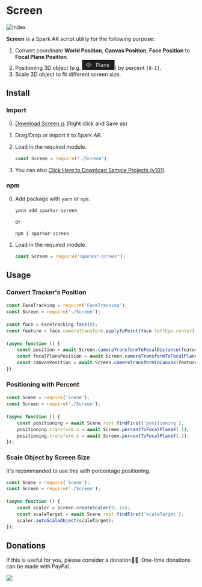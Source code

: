 # Screen

![index](README.assets/index.gif)

**Screen** is a Spark AR script utility for the following purpose:

1. Convert coordinate **World Position**, **Canvas Position**, **Face Position** to **Focal Plane Position**.
2. Positioning 3D object (e.g. ![plane](README.assets/plane.png)) by percent `[0-1]`.
3. Scale 3D object to fit different screen size.



## Install

### Import

0. [Download Screen.js](https://github.com/pofulu/sparkar-screen/raw/master/Screen.js) (Right click and Save as)

1. Drag/Drop or import it to Spark AR.

2. Load in the required module.

    ```javascript
    const Screen = require('./Screen');
    ```

3. You can also [Click Here to Download Sample Projects (v101)](https://raw.githubusercontent.com/pofulu/sparkar-screen/master/ScreenDemo.arprojpkg).

### npm

0. Add package with `yarn` or `npm`.

    ```shell
    yarn add sparkar-screen
    ```

    or

    ```shell
    npm i sparkar-screen
    ```

1. Load in the required module.

    ```javascript
    const Screen = require('sparkar-screen');
    ```



## Usage 

### Convert Tracker's Position

```js
const FaceTracking = require('FaceTracking');
const Screen = require('./Screen');

const face = FaceTracking.face(0);
const feature = face.cameraTransform.applyToPoint(face.leftEye.center);

(async function () {
    const position = await Screen.cameraTransformToFocalDistance(feature);
    const focalPlanePosition = await Screen.cameraTransformToFocalPlane(feature);
    const canvasPosition = await Screen.cameraTransformToCanvas(feature);
});
```



### Positioning with Percent

```javascript
const Scene = require('Scene');
const Screen = require('./Screen');

(async function () {
    const positioning = await Scene.root.findFirst('positioning');
    positioning.transform.x = await Screen.percentToFocalPlaneX(.1);
    positioning.transform.y = await Screen.percentToFocalPlaneY(.2);
});
```



### Scale Object by Screen Size

It's recommanded to use this with percentage positioning.

```js
const Scene = require('Scene');
const Screen = require('./Screen');

(async function () {
    const scaler = Screen.createScaler(9, 16);
    const scaleTarget = await Scene.root.findFirst('scaleTarget');
    scaler.autoScaleObject(scaleTarget);
});
```



## Donations

If this is useful for you, please consider a donation🙏🏼. One-time donations can be made with PayPal.

[![](https://www.paypalobjects.com/en_US/i/btn/btn_donateCC_LG.gif)](https://www.paypal.com/cgi-bin/webscr?cmd=_s-xclick&hosted_button_id=HW99ESSALJZ36)

